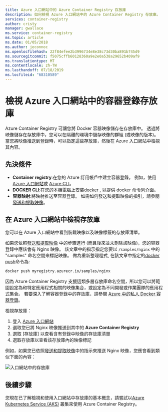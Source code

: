 ```yaml
---
title: Azure 入口網站中的 Azure Container Registry 存放庫
description: 如何檢視 Azure 入口網站中的 Azure Container Registry 存放庫。
services: container-registry
author: cristy
manager: gwallace
ms.service: container-registry
ms.topic: article
ms.date: 01/05/2018
ms.author: jeconnoc
ms.openlocfilehash: 22f84efee2b3996734e8e38c73d30ba891b745d9
ms.sourcegitcommit: f5075cffb60128360a9e2e0a538a29652b409af9
ms.translationtype: MT
ms.contentlocale: zh-TW
ms.lasthandoff: 07/18/2019
ms.locfileid: "68310589"
---
```

# <a name="view-container-registry-repositories-in-the-azure-portal"></a>檢視 Azure 入口網站中的容器登錄存放庫

Azure Container Registry 可讓您將 Docker 容器映像儲存在存放庫中。 透過將映像儲存在存放庫中，您可以在隔離的環境中儲存映像的群組 (或映像的版本)。 當您將映像推送到登錄時，可以指定這些存放庫，然後在 Azure 入口網站中檢視其內容。

## <a name="prerequisites"></a>先決條件

* **Container registry**:在您的 Azure 訂用帳戶中建立容器登錄。 例如，使用 [Azure 入口網站](container-registry-get-started-portal.md)或 [Azure CLI](container-registry-get-started-azure-cli.md)。
* **DOCKER CLI**:在您的本機電腦上安裝[docker][docker-install] , 以提供 docker 命令列介面。
* **容器映射**:將映射推送至容器登錄。 如需如何發送和提取映像的指引，請參閱[發送和提取映像](container-registry-get-started-docker-cli.md)。

## <a name="view-repositories-in-azure-portal"></a>在 Azure 入口網站中檢視存放庫

您可以在 Azure 入口網站中看到裝載映像以及映像標籤的存放庫清單。

如果您依照[發送和提取映像](container-registry-get-started-docker-cli.md) 中的步驟進行 (而且後來並未刪除該映像)，您的容器登錄中應該會有 Nginx 映像。 該文章中的指示指定您要以 `/samples/nginx` 中的 "samples" 命名空間來標記映像。 做為重新整理程式, 在該文章中指定的[docker push][docker-push]命令為:

```Bash
docker push myregistry.azurecr.io/samples/nginx
```

 因為 Azure Container Registry 支援這類多層存放庫命名空間，所以您可以將範圍設定為和特定應用程式相關的映像集合，或設定為不同開發或作業團隊的應用程式集合。 若要深入了解容器登錄中的存放庫，請參閱 [Azure 中的私人 Docker 容器登錄](container-registry-intro.md)。

檢視存放庫：

1. 登入 [Azure 入口網站][portal]
1. 選取您已將 Nginx 映像推送到其中的 **Azure Container Registry**
1. 選取 [存放庫]  以查看含有登錄中映像的存放庫清單
1. 選取存放庫以查看該存放庫內的映像標記

例如，如果您已依照[發送和提取映像](container-registry-get-started-docker-cli.md)中的指示來推送 Nginx 映像，您應會看到類似下面的內容：

![入口網站中的存放庫](./media/container-registry-repositories/container-registry-repositories.png)

## <a name="next-steps"></a>後續步驟

您現在已了解檢視和使用入口網站中存放庫的基本概念，請嘗試以[Azure Kubernetes Service (AKS)](../aks/tutorial-kubernetes-prepare-app.md) 叢集來使用 Azure Container Registry。

<!-- LINKS - External -->
[docker-install]: https://docs.docker.com/engine/installation/
[docker-push]: https://docs.docker.com/engine/reference/commandline/push/
[portal]: https://portal.azure.com
